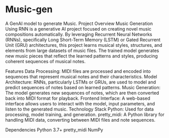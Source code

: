 # Music-gen
A GenAI model to generate Music.
Project Overview
Music Generation Using RNN is a generative AI project focused on creating novel music compositions automatically. By leveraging Recurrent Neural Networks (RNNs), specifically Long Short-Term Memory (LSTM) or Gated Recurrent Unit (GRU) architectures, this project learns musical styles, structures, and elements from large datasets of music files. The trained model generates new music pieces that reflect the learned patterns and styles, producing coherent sequences of musical notes.

Features
Data Processing: MIDI files are processed and encoded into sequences that represent musical notes and their characteristics.
Model Architecture: RNNs, particularly LSTMs or GRUs, are used to model and predict sequences of notes based on learned patterns.
Music Generation: The model generates new sequences of notes, which are then converted back into MIDI format for playback.
Frontend Interface: A web-based interface allows users to interact with the model, input parameters, and listen to the generated music.
Technology Stack
Python: Used for data processing, model training, and generation.
pretty_midi: A Python library for handling MIDI data, converting between MIDI files and note sequences.


Dependencies
Python 3.7+
pretty_midi
NumPy
